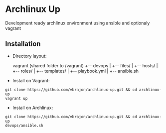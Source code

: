 Archlinux Up
============

Development ready archlinux environment using ansible and optionaly vagrant

Installation
------------

- Directory layout:

    vagrant (shared folder to /vagrant)
         +-- devops
         |    +-- files/
         |    +-- hosts/
         |    +-- roles/
         |    +-- templates/
         |    +-- playbook.yml
         |    +-- ansible.sh

- Install on Vagrant:

```
git clone https://github.com/vbrajon/archlinux-up.git && cd archlinux-up
vagrant up
```

- Install on Archlinux:

```
git clone https://github.com/vbrajon/archlinux-up.git && cd archlinux-up
devops/ansible.sh
```
